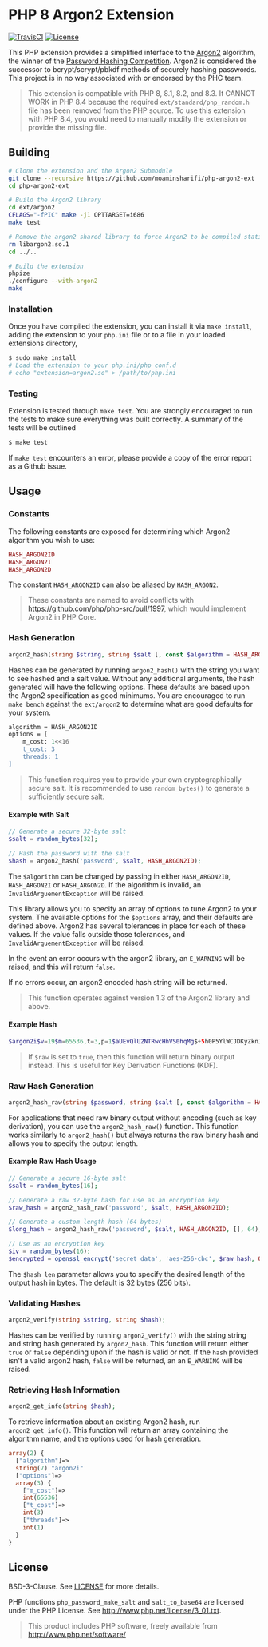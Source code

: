 # PHP 8 Argon2 Extension

[![TravisCI](https://img.shields.io/travis/charlesportwoodii/php-argon2-ext.svg?style=flat-square "TravisCI")](https://travis-ci.org/charlesportwoodii/php-argon2-ext)
[![License](https://img.shields.io/badge/license-BSD-orange.svg?style=flat-square "License")](https://github.com/charlesportwoodii//php-argon2-ext/blob/master/LICENSE.md)


This PHP extension provides a simplified interface to the [Argon2](https://github.com/P-H-C/phc-winner-argon2) algorithm, the winner of the [Password Hashing Competition](https://password-hashing.net/). Argon2 is considered the successor to bcrypt/scrypt/pbkdf methods of securely hashing passwords. This project is in no way associated with or endorsed by the PHC team.

> This extension is compatible with PHP 8, 8.1, 8.2, and 8.3. It CANNOT WORK in PHP 8.4 because the required `ext/standard/php_random.h` file has been removed from the PHP source. To use this extension with PHP 8.4, you would need to manually modify the extension or provide the missing file.

## Building

```bash
# Clone the extension and the Argon2 Submodule
git clone --recursive https://github.com/moaminsharifi/php-argon2-ext
cd php-argon2-ext

# Build the Argon2 library
cd ext/argon2
CFLAGS="-fPIC" make -j1 OPTTARGET=i686
make test

# Remove the argon2 shared library to force Argon2 to be compiled statically into the extension
rm libargon2.so.1
cd ../..

# Build the extension
phpize
./configure --with-argon2
make
```

### Installation

Once you have compiled the extension, you can install it via `make install`, adding the extension to your `php.ini` file or to a file in your loaded extensions directory,

```bash
$ sudo make install
# Load the extension to your php.ini/php conf.d
# echo "extension=argon2.so" > /path/to/php.ini
```

### Testing

Extension is tested through `make test`. You are strongly encouraged to run the tests to make sure everything was built correctly. A summary of the tests will be outlined

```bash
$ make test
```

If `make test` encounters an error, please provide a copy of the error report as a Github issue.

## Usage

### Constants

The following constants are exposed for determining which Argon2 algorithm you wish to use:

```php
HASH_ARGON2ID
HASH_ARGON2I
HASH_ARGON2D
```

The constant `HASH_ARGON2ID` can also be aliased by `HASH_ARGON2`.

> These constants are named to avoid conflicts with https://github.com/php/php-src/pull/1997, which would implement Argon2 in PHP Core.

### Hash Generation
```php
argon2_hash(string $string, string $salt [, const $algorithm = HASH_ARGON2ID] [, array $options ] [, bool $raw = false ]);
```

Hashes can be generated by running `argon2_hash()` with the string you want to see hashed and a salt value. Without any additional arguments, the hash generated will have the following options. These defaults are based upon the Argon2 specification as good minimums. You are encouraged to run `make bench` against the `ext/argon2` to determine what are good defaults for your system.

```bash
algorithm = HASH_ARGON2ID
options = [
    m_cost: 1<<16
    t_cost: 3
    threads: 1
]
```

> This function requires you to provide your own cryptographically secure salt. It is recommended to use `random_bytes()` to generate a sufficiently secure salt.

#### Example with Salt

```php
// Generate a secure 32-byte salt
$salt = random_bytes(32);

// Hash the password with the salt
$hash = argon2_hash('password', $salt, HASH_ARGON2ID);
```

The `$algorithm` can be changed by passing in either `HASH_ARGON2ID`, `HASH_ARGON2I` or `HASH_ARGON2D`. If the algorithm is invalid, an `InvalidArguementException` will be raised.

This library allows you to specify an array of options to tune Argon2 to your system. The available options for the `$options` array, and their defaults are defined above. Argon2 has several tolerances in place for each of these values. If the value falls outside those tolerances, and `InvalidArguementException` will be raised.

In the event an error occurs with the argon2 library, an `E_WARNING` will be raised, and this will return `false`.

If no errors occur, an argon2 encoded hash string will be returned.

> This function operates against version 1.3 of the Argon2 library and above.

#### Example Hash
```php
$argon2i$v=19$m=65536,t=3,p=1$aUEvQlU2NTRwcHhVS0hqMg$+5h0P5YlWCJDKyZknJ0sAyqQtZjhuP1Bkw/E2It4IcE
```

> If `$raw` is set to `true`, then this function will return binary output instead. This is useful for Key Derivation Functions (KDF).

### Raw Hash Generation
```php
argon2_hash_raw(string $password, string $salt [, const $algorithm = HASH_ARGON2ID] [, array $options ] [, int $hash_len = 32 ]);
```

For applications that need raw binary output without encoding (such as key derivation), you can use the `argon2_hash_raw()` function. This function works similarly to `argon2_hash()` but always returns the raw binary hash and allows you to specify the output length.

#### Example Raw Hash Usage

```php
// Generate a secure 16-byte salt
$salt = random_bytes(16);

// Generate a raw 32-byte hash for use as an encryption key
$raw_hash = argon2_hash_raw('password', $salt, HASH_ARGON2ID);

// Generate a custom length hash (64 bytes)
$long_hash = argon2_hash_raw('password', $salt, HASH_ARGON2ID, [], 64);

// Use as an encryption key
$iv = random_bytes(16);
$encrypted = openssl_encrypt('secret data', 'aes-256-cbc', $raw_hash, OPENSSL_RAW_DATA, $iv);
```

The `$hash_len` parameter allows you to specify the desired length of the output hash in bytes. The default is 32 bytes (256 bits).

### Validating Hashes
```php
argon2_verify(string $string, string $hash);
```

Hashes can be verified by running `argon2_verify()` with the string string and string hash generated by `argon2_hash`. This function will return either `true` or `false` depending upon if the hash is valid or not. If the `hash` provided isn't a valid argon2 hash, `false` will be returned, an an `E_WARNING` will be raised.

### Retrieving Hash Information
```php
argon2_get_info(string $hash);
```

To retrieve information about an existing Argon2 hash, run `argon2_get_info()`. This function will return an array containing the algorithm name, and the options used for hash generation.

```php
array(2) {
  ["algorithm"]=>
  string(7) "argon2i"
  ["options"]=>
  array(3) {
    ["m_cost"]=>
    int(65536)
    ["t_cost"]=>
    int(3)
    ["threads"]=>
    int(1)
  }
}
```

## License

BSD-3-Clause. See [LICENSE](LICENSE) for more details.

PHP functions `php_password_make_salt` and `salt_to_base64` are licensed under the PHP License. See http://www.php.net/license/3_01.txt.

> This product includes PHP software, freely available from <http://www.php.net/software/>